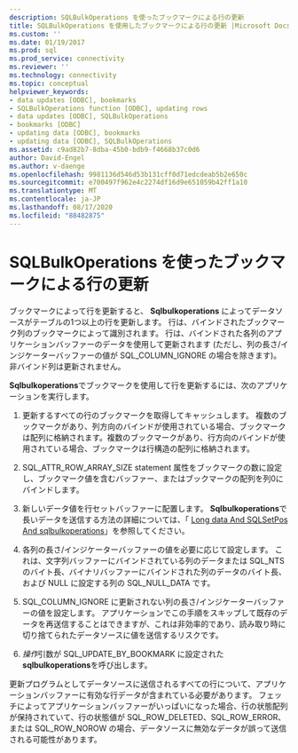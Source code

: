 ```yaml
---
description: SQLBulkOperations を使ったブックマークによる行の更新
title: SQLBulkOperations を使用したブックマークによる行の更新 |Microsoft Docs
ms.custom: ''
ms.date: 01/19/2017
ms.prod: sql
ms.prod_service: connectivity
ms.reviewer: ''
ms.technology: connectivity
ms.topic: conceptual
helpviewer_keywords:
- data updates [ODBC], bookmarks
- SQLBulkOperations function [ODBC], updating rows
- data updates [ODBC], SQLBulkOperations
- bookmarks [ODBC]
- updating data [ODBC], bookmarks
- updating data [ODBC], SQLBulkOperations
ms.assetid: c9ad82b7-8dba-45b0-bdb9-f4668b37c0d6
author: David-Engel
ms.author: v-daenge
ms.openlocfilehash: 9981136d546d53b131cff0d71edcdeab5b2e650c
ms.sourcegitcommit: e700497f962e4c2274df16d9e651059b42ff1a10
ms.translationtype: MT
ms.contentlocale: ja-JP
ms.lasthandoff: 08/17/2020
ms.locfileid: "88482875"
---
```

# <a name="updating-rows-by-bookmark-with-sqlbulkoperations"></a>SQLBulkOperations を使ったブックマークによる行の更新
ブックマークによって行を更新すると、 **Sqlbulkoperations** によってデータソースがテーブルの1つ以上の行を更新します。 行は、バインドされたブックマーク列のブックマークによって識別されます。 行は、バインドされた各列のアプリケーションバッファーのデータを使用して更新されます (ただし、列の長さ/インジケーターバッファーの値が SQL_COLUMN_IGNORE の場合を除きます)。 非バインド列は更新されません。  
  
 **Sqlbulkoperations**でブックマークを使用して行を更新するには、次のアプリケーションを実行します。  
  
1.  更新するすべての行のブックマークを取得してキャッシュします。 複数のブックマークがあり、列方向のバインドが使用されている場合、ブックマークは配列に格納されます。複数のブックマークがあり、行方向のバインドが使用されている場合、ブックマークは行構造の配列に格納されます。  
  
2.  SQL_ATTR_ROW_ARRAY_SIZE statement 属性をブックマークの数に設定し、ブックマーク値を含むバッファー、またはブックマークの配列を列0にバインドします。  
  
3.  新しいデータ値を行セットバッファーに配置します。 **Sqlbulkoperations**で長いデータを送信する方法の詳細については、「 [Long data And SQLSetPos And sqlbulkoperations](../../../odbc/reference/develop-app/long-data-and-sqlsetpos-and-sqlbulkoperations.md)」を参照してください。  
  
4.  各列の長さ/インジケーターバッファーの値を必要に応じて設定します。 これは、文字列バッファーにバインドされている列のデータまたは SQL_NTS のバイト長、バイナリバッファーにバインドされた列のデータのバイト長、および NULL に設定する列の SQL_NULL_DATA です。  
  
5.  SQL_COLUMN_IGNORE に更新されない列の長さ/インジケーターバッファーの値を設定します。 アプリケーションでこの手順をスキップして既存のデータを再送信することはできますが、これは非効率的であり、読み取り時に切り捨てられたデータソースに値を送信するリスクです。  
  
6.  *操作*引数が SQL_UPDATE_BY_BOOKMARK に設定された**sqlbulkoperations**を呼び出します。  
  
 更新プログラムとしてデータソースに送信されるすべての行について、アプリケーションバッファーに有効な行データが含まれている必要があります。 フェッチによってアプリケーションバッファーがいっぱいになった場合、行の状態配列が保持されていて、行の状態値が SQL_ROW_DELETED、SQL_ROW_ERROR、または SQL_ROW_NOROW の場合、データソースに無効なデータが誤って送信される可能性があります。
